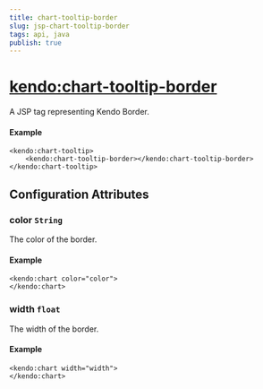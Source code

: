 ```yaml
---
title: chart-tooltip-border
slug: jsp-chart-tooltip-border
tags: api, java
publish: true
---
```


# <kendo:chart-tooltip-border>
A JSP tag representing Kendo Border.

#### Example
    <kendo:chart-tooltip>
        <kendo:chart-tooltip-border></kendo:chart-tooltip-border>
    </kendo:chart-tooltip>


## Configuration Attributes


### color `String`

The color of the border.

#### Example
    <kendo:chart color="color">
    </kendo:chart>



### width `float`

The width of the border.

#### Example
    <kendo:chart width="width">
    </kendo:chart>


